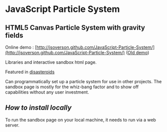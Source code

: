 JavaScript Particle System
====================

HTML5 Canvas Particle System with gravity fields
---------------------

Online demo : [http://jsoverson.github.com/JavaScript-Particle-System/](http://jsoverson.github.com/JavaScript-Particle-System/) ([Old demo](http://jarrodoverson.com/static/demos/particleSystem/))

Libraries and interactive sandbox html page.

Featured in [disasteroids](http://somethingcoded.nko3.jitsu.com/)

Can programmatically set up a particle system for use in other
projects. The sandbox page is mostly for the whiz-bang factor and to
show off capabilities without any user investment.

***How to install locally***
----------------------------
To run the sandbox page on your local machine, it needs to run via a web server.

